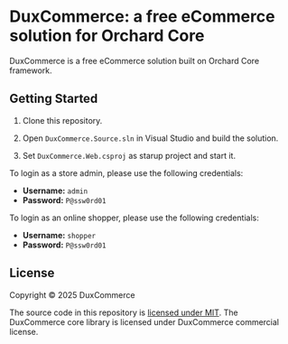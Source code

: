 # DuxCommerce: a free eCommerce solution for Orchard Core

DuxCommerce is a free eCommerce solution built on Orchard Core framework.

## Getting Started

1. Clone this repository.

2. Open `DuxCommerce.Source.sln` in Visual Studio and build the solution.

3. Set `DuxCommerce.Web.csproj` as starup project and start it.

To login as a store admin, please use the following credentials:

* **Username:** `admin`
* **Password:** `P@ssw0rd01`

To login as an online shopper, please use the following credentials:

* **Username:** `shopper`
* **Password:** `P@ssw0rd01`

## License

Copyright © 2025 DuxCommerce

The source code in this repository is [licensed under MIT](https://github.com/DuxCommerce/DuxCommerce.Source/blob/main/LICENSE.md). The DuxCommerce core library is licensed under DuxCommerce commercial license.